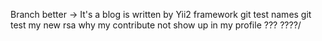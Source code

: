 Branch better -> It's a blog is written by Yii2 framework git test names git test my new rsa why my contribute not show up in my profile ??? ????/